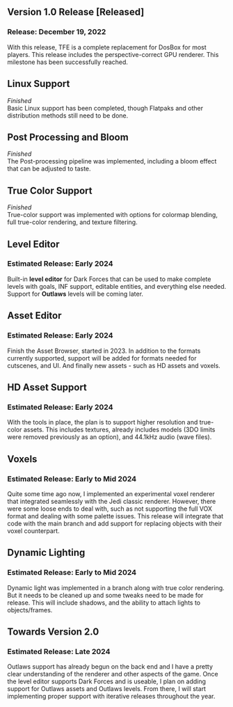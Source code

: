 ## Version 1.0 Release [Released]
### Release: December 19, 2022
With this release, TFE is a complete replacement for DosBox for most players. This release includes the perspective-correct GPU renderer. This milestone has been successfully reached.

## Linux Support
*Finished*<br>
Basic Linux support has been completed, though Flatpaks and other distribution methods still need to be done.

## Post Processing and Bloom
*Finished*<br>
The Post-processing pipeline was implemented, including a bloom effect that can be adjusted to taste.

## True Color Support
*Finished*<br>
True-color support was implemented with options for colormap blending, full true-color rendering, and texture filtering.

## Level Editor
### Estimated Release: Early 2024
Built-in **level editor** for Dark Forces that can be used to make complete levels with goals, INF support, editable entities, and everything else needed. Support for **Outlaws** levels will be coming later.

## Asset Editor
### Estimated Release: Early 2024
Finish the Asset Browser, started in 2023. In addition to the formats currently supported, support will be added for formats needed for cutscenes, and UI. And finally new assets - such as HD assets and voxels.

## HD Asset Support
### Estimated Release: Early 2024
With the tools in place, the plan is to support higher resolution and true-color assets. This includes textures, already includes models (3DO limits were removed previously as an option), and 44.1kHz audio (wave files).

## Voxels
### Estimated Release: Early to Mid 2024
Quite some time ago now, I implemented an experimental voxel renderer that integrated seamlessly with the Jedi classic renderer. However, there were some loose ends to deal with, such as not supporting the full VOX format and dealing with some palette issues. This release will integrate that code with the main branch and add support for replacing objects with their voxel counterpart.

## Dynamic Lighting
### Estimated Release: Early to Mid 2024
Dynamic light was implemented in a branch along with true color rendering. But it needs to be cleaned up and some tweaks need to be made for release. This will include shadows, and the ability to attach lights to objects/frames.

## Towards Version 2.0
### Estimated Release: Late 2024
Outlaws support has already begun on the back end and I have a pretty clear understanding of the renderer and other aspects of the game. Once the level editor supports Dark Forces and is useable, I plan on adding support for Outlaws assets and Outlaws levels. From there, I will start implementing proper support with iterative releases throughout the year.
